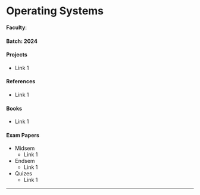 # Operating Systems

**Faculty**:

#### Batch: 2024

#### Projects

- Link 1

#### References

- Link 1

#### Books

- Link 1

#### Exam Papers&#x20;

- Midsem&#x20;
  - Link 1
- Endsem&#x20;
  - Link 1
- Quizes
  - Link 1

---
